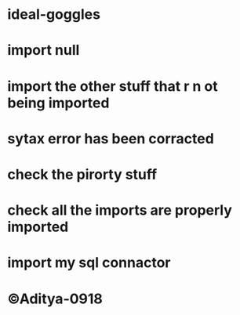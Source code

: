 # ideal-goggles
# import null 
# import the other stuff that r n ot being imported 
# sytax error has been corracted 
# check the pirorty stuff 
# check all the imports are properly imported 
# import my sql connactor 



# ©Aditya-0918


